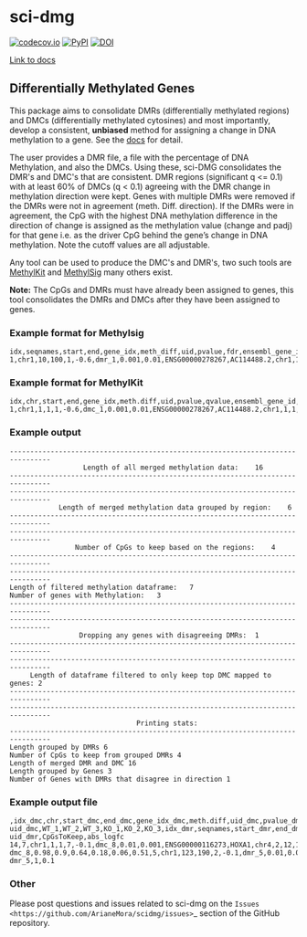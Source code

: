 # sci-dmg
[![codecov.io](https://codecov.io/github/ArianeMora/scidmg/coverage.svg?branch=main)](https://codecov.io/github/ArianeMora/scidmg?branch=main)
[![PyPI](https://img.shields.io/pypi/v/scidmg)](https://pypi.org/project/scidmg/)
[![DOI](https://zenodo.org/badge/316410924.svg)](https://zenodo.org/badge/latestdoi/316410924)

[Link to docs](https://arianemora.github.io/scidmg/)

## Differentially Methylated Genes
This package aims to consolidate DMRs (differentially methylated regions) and DMCs (differentially methylated cytosines)
and most importantly, develop a consistent, **unbiased** method for assigning a change in DNA methylation to a gene.
See the [docs](https://arianemora.github.io/scidmg/) for detail.

The user provides a DMR file, a file with the percentage of DNA Methylation, and also the DMCs. Using these, sci-DMG
consolidates the DMR's and DMC's that are consistent. DMR regions (significant q <= 0.1) with at least 60% of DMCs
(q < 0.1) agreeing with the DMR change in methylation direction were kept.
Genes with multiple DMRs were removed if the DMRs were not in agreement (meth. Diff. direction).
If the DMRs were in agreement, the CpG with the highest DNA methylation difference in the direction of change is
assigned as the methylation value (change and padj) for that gene i.e. as the driver CpG behind the gene’s change in
DNA methylation. Note the cutoff values are all adjustable.

Any tool can be used to produce the DMC's and DMR's, two such tools are
[MethylKit](https://bioconductor.org/packages/release/bioc/html/methylKit.html) and
[MethylSig](https://pubmed.ncbi.nlm.nih.gov/24836530/) many others exist.

**Note:** The CpGs and DMRs must have already been assigned to genes, this tool consolidates the DMRs and DMCs after
they have been assigned to genes. 

### Example format for Methylsig
``` 
idx,seqnames,start,end,gene_idx,meth_diff,uid,pvalue,fdr,ensembl_gene_id,external_gene_name,chromosome_name,start_position,end_position,strand
1,chr1,10,100,1,-0.6,dmr_1,0.001,0.01,ENSG00000278267,AC114488.2,chr1,1,30,-1
``` 

### Example format for MethylKit
``` 
idx,chr,start,end,gene_idx,meth.diff,uid,pvalue,qvalue,ensembl_gene_id,external_gene_name,chromosome_name,start_position,end_position,strand
1,chr1,1,1,1,-0.6,dmc_1,0.001,0.01,ENSG00000278267,AC114488.2,chr1,1,1,-1
``` 

### Example output

```
--------------------------------------------------------------------------------
                  Length of all merged methylation data: 	16	                   
--------------------------------------------------------------------------------
--------------------------------------------------------------------------------
            Length of merged methylation data grouped by region: 	6	            
--------------------------------------------------------------------------------
--------------------------------------------------------------------------------
                Number of CpGs to keep based on the regions: 	4	                
--------------------------------------------------------------------------------
--------------------------------------------------------------------------------
Length of filtered methylation dataframe: 	7	
Number of genes with Methylation:	3	
--------------------------------------------------------------------------------
--------------------------------------------------------------------------------
                 Dropping any genes with disagreeing DMRs: 	1	                  
--------------------------------------------------------------------------------
--------------------------------------------------------------------------------
     Length of dataframe filtered to only keep top DMC mapped to genes:	2	      
--------------------------------------------------------------------------------
--------------------------------------------------------------------------------
                               Printing stats: 	                                
--------------------------------------------------------------------------------
Length grouped by DMRs 6
Number of CpGs to keep from grouped DMRs 4
Length of merged DMR and DMC 16
Length grouped by Genes 3
Number of Genes with DMRs that disagree in direction 1
```

### Example output file
```
,idx_dmc,chr,start_dmc,end_dmc,gene_idx_dmc,meth.diff,uid_dmc,pvalue_dmc,qvalue,ensembl_gene_id_dmc,external_gene_name,chromosome_name_dmc,start_position_dmc,end_position_dmc,strand_dmc,gene_dmc-uid_dmc,WT_1,WT_2,WT_3,KO_1,KO_2,KO_3,idx_dmr,seqnames,start_dmr,end_dmr,gene_idx_dmr,meth_diff,uid_dmr,pvalue_dmr,fdr,ensembl_gene_id_dmr,chromosome_name_dmr,start_position_dmr,end_position_dmr,strand_dmr,gene_dmc-uid_dmr,CpGsToKeep,abs_logfc
14,7,chr1,1,1,7,-0.1,dmc_8,0.01,0.001,ENSG00000116273,HOXA1,chr4,2,12,1,HOXA1 dmc_8,0.98,0.9,0.64,0.18,0.06,0.51,5,chr1,123,190,2,-0.1,dmr_5,0.01,0.001,ENSG00000116273,chr4,2,12,1,HOXA1 dmr_5,1,0.1
```

### Other
Please post questions and issues related to sci-dmg on the `Issues <https://github.com/ArianeMora/scidmg/issues>`_  section of the GitHub repository.

